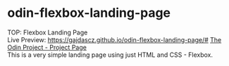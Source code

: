 # odin-flexbox-landing-page
TOP: Flexbox Landing Page <br/>
Live Preview: https://gajdascz.github.io/odin-flexbox-landing-page/#
[The Odin Project - Project Page](https://www.theodinproject.com/lessons/foundations-landing-page)
<br>
This is a very simple landing page using just HTML and CSS - Flexbox.
